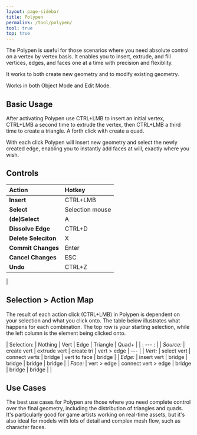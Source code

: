 ```yaml
---
layout: page-sidebar
title: Polypen
permalink: /tool/polypen/
tool: true
top: true
---
```


The Polypen is useful for those scenarios where you need absolute control on a vertex by vertex basis. It enables you to insert, extrude, and fill vertices, edges, and faces one at a time with precision and flexiblity.

It works to both create new geometry and to modify existing geometry.

Works in both Object Mode and Edit Mode.

## Basic Usage
After activating Polypen use CTRL+LMB to insert an initial vertex, CTRL+LMB a second time to extrude the vertex, then CTRL+LMB a third time to create a triangle. A forth click with create a quad. 

With each click Polypen will insert new geometry and select the newly created edge, enabling you to instantly add faces at will, exactly where you wish. 


## Controls

| Action | Hotkey |
| :------ | :------ |
| **Insert** | CTRL+LMB |
| **Select** | Selection mouse | 
| **(de)Select** | A |
| **Dissolve Edge** | CTRL+D |
| **Delete Seleciton** | X |
| **Commit Changes** | Enter |
| **Cancel Changes** | ESC |
| **Undo** | CTRL+Z | 
|

## Selection > Action Map
The result of each action click (CTRL+LMB) in Polypen is dependent on your selection and what you click onto. The table below illustrates what happens for each combination. The top row is your starting selection, while the left column is the element being clicked onto.

| Selection: | Nothing      | Vert                 | Edge       | Triangle     | Quad+  |
| : --- :    |
| *Source:*   | create vert  | extrude vert         | create tri | vert > edge  | ---    |
| *Vert:*  | select vert  | connect verts        | bridge     | vert to face | bridge |
| *Edge:*  | insert vert  | bridge               | bridge     | bridge       | bridge |
| *Face:*  | vert >  edge | connect vert >  edge | bridge     | bridge       | bridge |
|


## Use Cases
The best use cases for Polypen are those where you need complete control over the final geometry, including the distribution of triangles and quads. It's particularly good for game artists working on real-time assets, but it's also ideal for models with lots of detail and complex mesh flow, such as character faces.